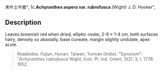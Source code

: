 禾叶土牛膝",
1c.**Achyranthes aspera var. rubrofusca** (Wight) J. D. Hooker",

## Description
Leaves brownish red when dried, elliptic-ovate, 2-9 × 1-4 cm, both surfaces hairy, densely so abaxially, base cuneate, margin slightly undulate, apex acute.

> Roadsides. Fujian, Hunan, Taiwan, Yunnan [India].
  "Synonym": "*Achyranthes* *rubrofusca* Wight, Icon. Pl. Ind. Orient. 5(2): 3, t. 1778. 1852.
